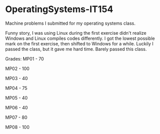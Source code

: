 # OperatingSystems-IT154
Machine problems I submitted for my operating systems class. 

Funny story, I was using Linux during the first exercise didn't realize Windows and Linux compiles codes differently. I got the lowest possible mark on the first exercise, then shifted to Windows for a while. Luckily I passed the class, but it gave me hard time. 
Barely passed this class.

Grades: 
MP01 - 70

MP02 - 100

MP03 - 40

MP04 - 75

MP05 - 40

MP06 - 40

MP07 - 80

MP08 - 100

